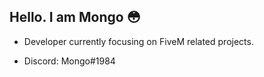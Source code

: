 ## Hello. I am Mongo 😳 

- Developer currently focusing on FiveM related projects.

- Discord: Mongo#1984
